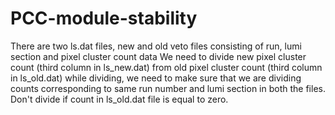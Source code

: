 # PCC-module-stability
There are two ls.dat files, new and old veto files consisting of run, lumi section and pixel cluster count data
We need to divide new pixel cluster count (third column in ls_new.dat) from old pixel cluster count (third column in ls_old.dat)
while dividing, we need to make sure that we are dividing counts corresponding to same run number and lumi section in both the files.
Don't divide if count in ls_old.dat file is equal to zero.

